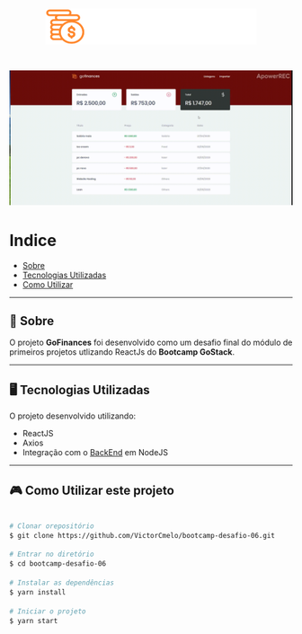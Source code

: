<h1 align= "center">
  <img src="src/assets/logo.svg">
</h1>

<h1>
  <img src="public/apresentacao.gif">
</h1>


# Indice
- [Sobre](#-sobre)
- [Tecnologias Utilizadas](#-tecnoogias-utilizadas)
- [Como Utilizar](#-como-utilizar-este-projeto)

---
## 🚧 Sobre

O projeto **GoFinances** foi desenvolvido como um desafio final do módulo de primeiros projetos utlizando ReactJs do **Bootcamp GoStack**.

---

## 🖥 Tecnologias Utilizadas

O projeto desenvolvido utilizando:
- ReactJS
- Axios
- Integração com o [BackEnd]() em NodeJS

---

##  🎮 Como Utilizar este projeto

```bash

# Clonar orepositório
$ git clone https://github.com/VictorCmelo/bootcamp-desafio-06.git

# Entrar no diretório
$ cd bootcamp-desafio-06

# Instalar as dependências
$ yarn install

# Iniciar o projeto
$ yarn start

```
